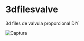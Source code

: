 # 3dfilesvalve

3d files de valvula proporcional DIY

![Captura](https://user-images.githubusercontent.com/28027041/108367218-35cd2700-71c7-11eb-9eea-1b36a1024122.JPG)
